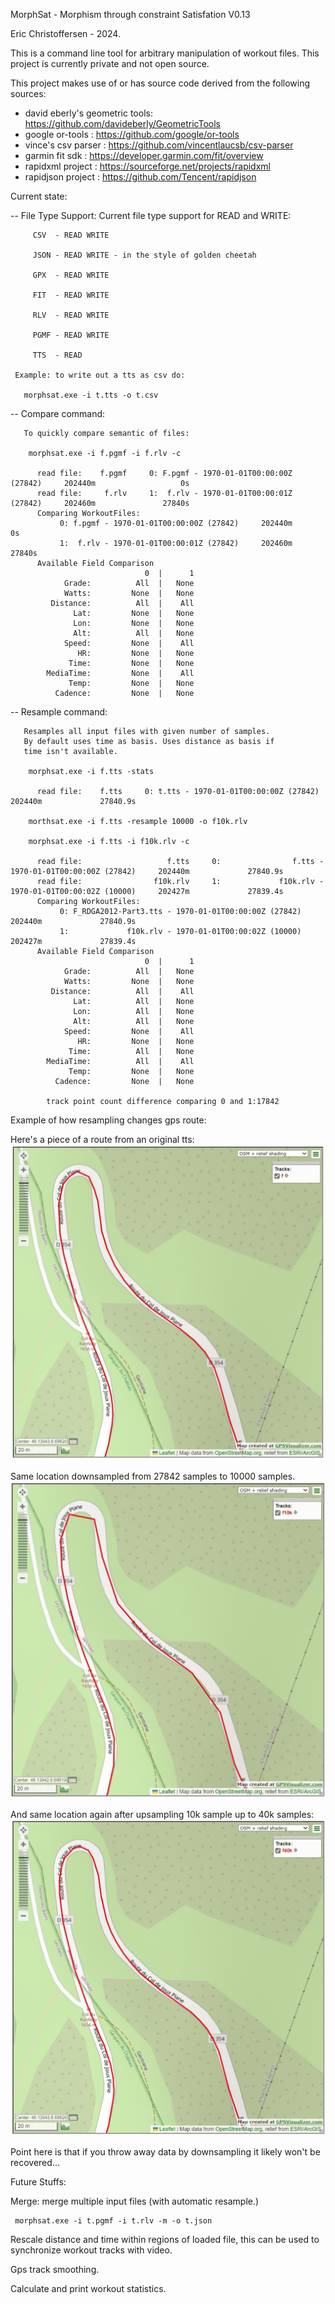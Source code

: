 MorphSat - Morphism through constraint Satisfation V0.13

Eric Christoffersen - 2024.

This is a command line tool for arbitrary manipulation of workout files.
This project is currently private and not open source.

This project makes use of or has source code derived from the following sources:
- david eberly's geometric tools: https://github.com/davideberly/GeometricTools
- google or-tools               : https://github.com/google/or-tools
- vince's csv parser            : https://github.com/vincentlaucsb/csv-parser
- garmin fit sdk                : https://developer.garmin.com/fit/overview
- rapidxml project              : https://sourceforge.net/projects/rapidxml
- rapidjson project             : https://github.com/Tencent/rapidjson

Current state:

  -- File Type Support:
       Current file type support for READ and WRITE:

         CSV  - READ WRITE

         JSON - READ WRITE - in the style of golden cheetah

         GPX  - READ WRITE

         FIT  - READ WRITE

         RLV  - READ WRITE

         PGMF - READ WRITE

         TTS  - READ

     Example: to write out a tts as csv do:

       morphsat.exe -i t.tts -o t.csv

  -- Compare command:

       To quickly compare semantic of files:

        morphsat.exe -i f.pgmf -i f.rlv -c

          read file:    f.pgmf     0: F.pgmf - 1970-01-01T00:00:00Z (27842)     202440m                   0s
          read file:     f.rlv     1:  f.rlv - 1970-01-01T00:00:01Z (27842)     202460m               27840s
          Comparing WorkoutFiles:
               0: f.pgmf - 1970-01-01T00:00:00Z (27842)     202440m                   0s
               1:  f.rlv - 1970-01-01T00:00:01Z (27842)     202460m               27840s
          Available Field Comparison
                                  0  |      1
                Grade:          All  |   None
                Watts:         None  |   None
             Distance:          All  |    All
                  Lat:         None  |   None
                  Lon:         None  |   None
                  Alt:          All  |   None
                Speed:         None  |    All
                   HR:         None  |   None
                 Time:         None  |   None
            MediaTime:         None  |    All
                 Temp:         None  |   None
              Cadence:         None  |   None

  -- Resample command:

       Resamples all input files with given number of samples.
       By default uses time as basis. Uses distance as basis if
       time isn't available.

        morphsat.exe -i f.tts -stats

          read file:    f.tts     0: t.tts - 1970-01-01T00:00:00Z (27842)     202440m             27840.9s

        morthsat.exe -i f.tts -resample 10000 -o f10k.rlv

        morphsat.exe -i f.tts -i f10k.rlv -c

          read file:                   f.tts     0:                f.tts - 1970-01-01T00:00:00Z (27842)     202440m             27840.9s
          read file:                f10k.rlv     1:             f10k.rlv - 1970-01-01T00:00:02Z (10000)     202427m             27839.4s
          Comparing WorkoutFiles:
               0: F_RDGA2012-Part3.tts - 1970-01-01T00:00:00Z (27842)     202440m             27840.9s
               1:             f10k.rlv - 1970-01-01T00:00:02Z (10000)     202427m             27839.4s
          Available Field Comparison
                                  0  |      1
                Grade:          All  |   None
                Watts:         None  |   None
             Distance:          All  |    All
                  Lat:          All  |   None
                  Lon:          All  |   None
                  Alt:          All  |   None
                Speed:         None  |    All
                   HR:         None  |   None
                 Time:          All  |   None
            MediaTime:          All  |    All
                 Temp:         None  |   None
              Cadence:         None  |   None

            track point count difference comparing 0 and 1:17842

Example of how resampling changes gps route:

Here's a piece of a route from an original tts:
![Screenshot](jpg/origTrack.jpg)

Same location downsampled from 27842 samples to 10000 samples.
![Screenshot](jpg/10ktrack.jpg)

And same location again after upsampling 10k sample up to 40k samples:
![Screenshot](jpg/40ktrack.jpg)

Point here is that if you throw away data by downsampling it likely won't be recovered...

Future Stuffs:

   Merge: merge multiple input files (with automatic resample.)

     morphsat.exe -i t.pgmf -i t.rlv -m -o t.json

   Rescale distance and time within regions of loaded file, this can be used to synchronize workout tracks with video.

   Gps track smoothing.

   Calculate and print workout statistics.
